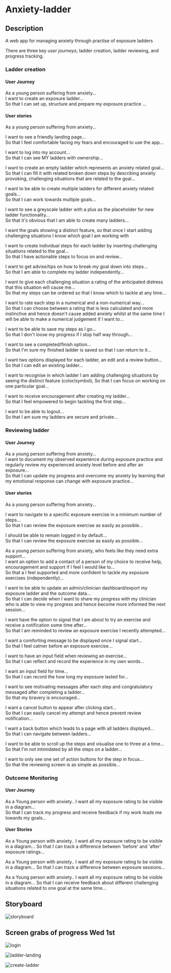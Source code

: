 # Anxiety-ladder

## Description

A web app for managing anxiety through practise of exposure ladders

There are three key *user journeys*; ladder creation, ladder reviewing, and progress tracking.

### Ladder creation

#### User Journey

As a young person suffering from anxiety...  
I want to create an exposure ladder...  
So that I can set up, structure and prepare my exposure practice ...  

#### User stories
As a young person suffering from anxiety...  

I want to see a friendly landing page...  
So that I feel comfortable facing my fears and encouraged to use the app...  

I want to log into my account...  
So that I can see MY ladders with ownership...  

I want to create an empty ladder which represents an anxiety related goal...  
So that I can fill it with related broken down steps by describing anxiety provoking, challenging situations that are related to the goal...  

I want to be able to create multiple ladders for different anxiety related goals...  
So that I can work towards multiple goals...  

I want to see a greyscale ladder with a plus as the placeholder for new ladder functionality...  
So that it's obvious that I am able to create many ladders...  

I want the goals showing a distinct feature,
so that once I start adding challenging situations I know which goal I am working with

I want to create individual steps for each ladder by inserting challenging situations related to the goal...  
So that I have actionable steps to focus on and review...  

I want to get advise/tips on how to break my goal down into steps...  
So that I am able to complete my ladder independently...  

I want to give each challenging situation a rating of the anticipated distress that this situation will cause me...  
So that my steps can be ordered so that I know which to tackle at any time...  

I want to rate each step in a numerical and a non-numerical way...  
So that I can choose between a rating that is less calculated and more instinctive and hence doesn't cause added anxiety whilst at the same time I will be able to make a numerical judgement if I want to...  

I want to be able to save my steps as I go...  
So that I don't loose my progress if I stop half way through...  

I want to see a completed/finish option...  
So that I'm sure my finished ladder is saved so that I can return to it...  

I want two options displayed for each ladder, an edit and a review button...  
So that I can edit an existing ladder...  

I want to recognise in which ladder I am adding challenging situations by seeing  the distinct feature (color/symbol),
So that I can focus on working on one particular goal...

I want to receive encouragement after creating my ladder...  
So that I feel empowered to begin tackling the first step...  

I want to be able to logout...  
So that I am sure my ladders are secure and private...  

### Reviewing ladder

#### User Journey

As a young person suffering from anxiety...  
I want to document my observed experience during exposure practice and regularly review my experienced anxiety level before and after an exposure...  
So that I can update my progress and overcome my anxiety by learning that my emotional response can change with exposure practice...  

#### User stories

As a young person suffering from anxiety...  

I want to navigate to a specific exposure exercise in a minimum number of steps...  
So that I can review the exposure exercise as easily as possible...  

I should be able to remain logged in by default...  
So that I can review the exposure exercise as easily as possible...  

As a young person suffering from anxiety, who feels like they need extra support...  
I want an option to add a contact of a person of my choice to receive help, encouragement and support if I feel I would like to...  
So that a I feel supported and more confident to tackle my exposure exercises (independently)...  

I want to be able to update an admin/clinician dashboard/export my exposure ladder and the outcome data...  
So that I can decide when I want to share my progress with my clinician who is able to view my progress and hence become more informed the next session...  

I want have the option to signal that I am about to try an exercise and receive a notification some time after...  
So that I am reminded to review an exposure exercise I recently attempted...  

I want a comforting message to be displayed once I signal start...  
So that I feel calmer before an exposure exercise...  

I want to have an input field when reviewing an exercise...  
So that I can reflect and record the experience in my own words...  

I want an input field for time...   
So that I can record the how long my exposure lasted for...    

I want to see motivating messages after each step and congratulatory messaged after completing a ladder...  
So that my bravery is encouraged...  

I want a cancel button to appear after clicking start...  
So that I can easily cancel my attempt and hence prevent review notification...  

I want a back button which leads to a page with all ladders displayed...  
So that i can navigate between ladders...  

I want to be able to scroll up the steps and visualise one to three at a time...  
So that I'm not intimidated by all the steps on a ladder...  

I want to only see one set of action buttons for the step in focus...  
So that the reviewing screen is as simple as possible...  

### Outcome Monitoring

#### User Journey
As a Young person with anxiety..
I want all my exposure rating to be visible in a diagram...  
So that I can track my progress and receive feedback if my work leads me towards my goals...

#### User Stories
As a Young person with anxiety..
I want all my exposure rating to be visible in a diagram...
So that I can track a difference between 'before' and 'after' exposure ratings...  

As a Young person with anxiety..
I want all my exposure rating to be visible in a diagram...
So that I can track a difference between exposure sessions...  

As a Young person with anxiety..
I want all my exposure rating to be visible in a diagram...
So that I can receive feedback about different challenging situations related to one goal at the same time...  

## Storyboard

![storyboard](./images/storyboard.JPG)

## Screen grabs of progress Wed 1st

![login](./images/login.png)

![ladder-landing](./images/ladder-landing.png)

![create-ladder](./images/create-ladder.png)
